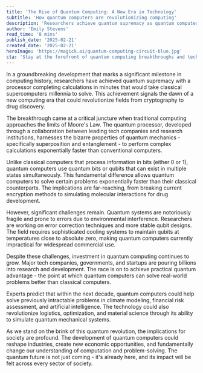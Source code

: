 ```yaml
---
title: 'The Rise of Quantum Computing: A New Era in Technology'
subtitle: 'How quantum computers are revolutionizing computing'
description: 'Researchers achieve quantum supremacy as quantum computers begin to outperform classical systems, marking a new era in computing technology with far-reaching implications for science and industry.'
author: 'Emily Stevens'
read_time: '8 mins'
publish_date: '2025-02-21'
created_date: '2025-02-21'
heroImage: 'https://magick.ai/quantum-computing-circuit-blue.jpg'
cta: 'Stay at the forefront of quantum computing breakthroughs and technology innovation. Follow us on LinkedIn for daily updates on the latest developments in this revolutionary field.'
---
```


In a groundbreaking development that marks a significant milestone in computing history, researchers have achieved quantum supremacy with a processor completing calculations in minutes that would take classical supercomputers millennia to solve. This achievement signals the dawn of a new computing era that could revolutionize fields from cryptography to drug discovery.

The breakthrough came at a critical juncture when traditional computing approaches the limits of Moore's Law. The quantum processor, developed through a collaboration between leading tech companies and research institutions, harnesses the bizarre properties of quantum mechanics - specifically superposition and entanglement - to perform complex calculations exponentially faster than conventional computers.

Unlike classical computers that process information in bits (either 0 or 1), quantum computers use quantum bits or qubits that can exist in multiple states simultaneously. This fundamental difference allows quantum computers to solve certain problems exponentially faster than their classical counterparts. The implications are far-reaching, from breaking current encryption methods to simulating molecular interactions for drug development.

However, significant challenges remain. Quantum systems are notoriously fragile and prone to errors due to environmental interference. Researchers are working on error correction techniques and more stable qubit designs. The field requires sophisticated cooling systems to maintain qubits at temperatures close to absolute zero, making quantum computers currently impractical for widespread commercial use.

Despite these challenges, investment in quantum computing continues to grow. Major tech companies, governments, and startups are pouring billions into research and development. The race is on to achieve practical quantum advantage - the point at which quantum computers can solve real-world problems better than classical computers.

Experts predict that within the next decade, quantum computers could help solve previously intractable problems in climate modeling, financial risk assessment, and artificial intelligence. The technology could also revolutionize logistics, optimization, and material science through its ability to simulate quantum mechanical systems.

As we stand on the brink of this quantum revolution, the implications for society are profound. The development of quantum computers could reshape industries, create new economic opportunities, and fundamentally change our understanding of computation and problem-solving. The quantum future is not just coming - it's already here, and its impact will be felt across every sector of society.